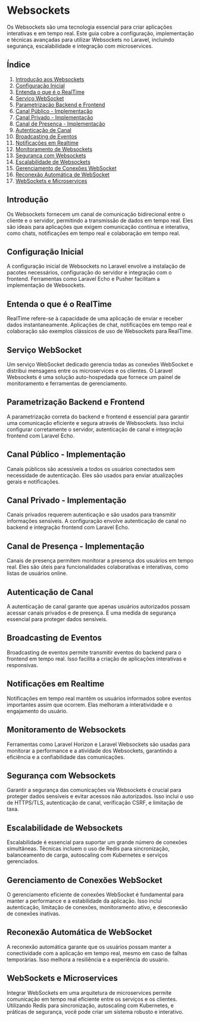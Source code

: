 # Websockets

Os Websockets são uma tecnologia essencial para criar aplicações interativas e em tempo real. Este guia cobre a configuração, implementação e técnicas avançadas para utilizar Websockets no Laravel, incluindo segurança, escalabilidade e integração com microservices.

## Índice

1. [Introdução aos Websockets](./websockets-introduction.md)
2. [Configuração Inicial](./websockets-setup.md)
3. [Entenda o que é o RealTime](./websockets-realtime.md)
4. [Serviço WebSocket](./websockets-service.md)
5. [Parametrização Backend e Frontend](./websockets-parameterization.md)
6. [Canal Público - Implementação](./websockets-public-channel.md)
7. [Canal Privado - Implementação](./websockets-private-channel.md)
8. [Canal de Presença - Implementação](./websockets-presence-channel.md)
9. [Autenticação de Canal](./websockets-channel-authentication.md)
10. [Broadcasting de Eventos](./websockets-event-broadcasting.md)
11. [Notificações em Realtime](./websockets-realtime-notifications.md)
12. [Monitoramento de Websockets](./websockets-monitoring.md)
13. [Segurança com Websockets](./websockets-security.md)
14. [Escalabilidade de Websockets](./websockets-scalability.md)
15. [Gerenciamento de Conexões WebSocket](./websockets-connection-management.md)
16. [Reconexão Automática de WebSocket](./websockets-automatic-reconnection.md)
17. [WebSockets e Microservices](./websockets-microservices.md)

## Introdução

Os Websockets fornecem um canal de comunicação bidirecional entre o cliente e o servidor, permitindo a transmissão de dados em tempo real. Eles são ideais para aplicações que exigem comunicação contínua e interativa, como chats, notificações em tempo real e colaboração em tempo real.

## Configuração Inicial

A configuração inicial de Websockets no Laravel envolve a instalação de pacotes necessários, configuração do servidor e integração com o frontend. Ferramentas como Laravel Echo e Pusher facilitam a implementação de Websockets.

## Entenda o que é o RealTime

RealTime refere-se à capacidade de uma aplicação de enviar e receber dados instantaneamente. Aplicações de chat, notificações em tempo real e colaboração são exemplos clássicos de uso de Websockets para RealTime.

## Serviço WebSocket

Um serviço WebSocket dedicado gerencia todas as conexões WebSocket e distribui mensagens entre os microservices e os clientes. O Laravel Websockets é uma solução auto-hospedada que fornece um painel de monitoramento e ferramentas de gerenciamento.

## Parametrização Backend e Frontend

A parametrização correta do backend e frontend é essencial para garantir uma comunicação eficiente e segura através de Websockets. Isso inclui configurar corretamente o servidor, autenticação de canal e integração frontend com Laravel Echo.

## Canal Público - Implementação

Canais públicos são acessíveis a todos os usuários conectados sem necessidade de autenticação. Eles são usados para enviar atualizações gerais e notificações.

## Canal Privado - Implementação

Canais privados requerem autenticação e são usados para transmitir informações sensíveis. A configuração envolve autenticação de canal no backend e integração frontend com Laravel Echo.

## Canal de Presença - Implementação

Canais de presença permitem monitorar a presença dos usuários em tempo real. Eles são úteis para funcionalidades colaborativas e interativas, como listas de usuários online.

## Autenticação de Canal

A autenticação de canal garante que apenas usuários autorizados possam acessar canais privados e de presença. É uma medida de segurança essencial para proteger dados sensíveis.

## Broadcasting de Eventos

Broadcasting de eventos permite transmitir eventos do backend para o frontend em tempo real. Isso facilita a criação de aplicações interativas e responsivas.

## Notificações em Realtime

Notificações em tempo real mantêm os usuários informados sobre eventos importantes assim que ocorrem. Elas melhoram a interatividade e o engajamento do usuário.

## Monitoramento de Websockets

Ferramentas como Laravel Horizon e Laravel Websockets são usadas para monitorar a performance e a atividade dos Websockets, garantindo a eficiência e a confiabilidade das comunicações.

## Segurança com Websockets

Garantir a segurança das comunicações via Websockets é crucial para proteger dados sensíveis e evitar acessos não autorizados. Isso inclui o uso de HTTPS/TLS, autenticação de canal, verificação CSRF, e limitação de taxa.

## Escalabilidade de Websockets

Escalabilidade é essencial para suportar um grande número de conexões simultâneas. Técnicas incluem o uso de Redis para sincronização, balanceamento de carga, autoscaling com Kubernetes e serviços gerenciados.

## Gerenciamento de Conexões WebSocket

O gerenciamento eficiente de conexões WebSocket é fundamental para manter a performance e a estabilidade da aplicação. Isso inclui autenticação, limitação de conexões, monitoramento ativo, e desconexão de conexões inativas.

## Reconexão Automática de WebSocket

A reconexão automática garante que os usuários possam manter a conectividade com a aplicação em tempo real, mesmo em caso de falhas temporárias. Isso melhora a resiliência e a experiência do usuário.

## WebSockets e Microservices

Integrar WebSockets em uma arquitetura de microservices permite comunicação em tempo real eficiente entre os serviços e os clientes. Utilizando Redis para sincronização, autoscaling com Kubernetes, e práticas de segurança, você pode criar um sistema robusto e interativo.
